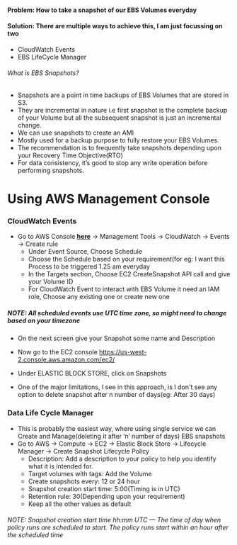 #### Problem: How to take a snapshot of our EBS Volumes everyday

#### Solution: There are multiple ways to achieve this, I am just focussing on two

* CloudWatch Events
* EBS LifeCycle Manager

###### What is EBS Snapshots?

* Snapshots are a point in time backups of EBS Volumes that are stored in S3.
* They are incremental in nature i.e first snapshot is the complete backup of your Volume but all the subsequent snapshot is just an incremental change.
* We can use snapshots to create an AMI
* Mostly used for a backup purpose to fully restore your EBS Volumes.
* The recommendation is to frequently take snapshots depending upon your Recovery Time Objective(RTO)
* For data consistency, it’s good to stop any write operation before performing snapshots.

# Using AWS Management Console

### CloudWatch Events
* Go to AWS Console [**here**](https://us-west-2.console.aws.amazon.com/cloudwatch) → Management Tools → CloudWatch → Events → Create rule
    * Under Event Source, Choose Schedule 
    * Choose the Schedule based on your requirement(for eg: I want this Process to be triggered 1.25 am everyday
    * In the Targets section, Choose EC2 CreateSnapshot API call and give your Volume ID
    * For CloudWatch Event to interact with EBS Volume it need an IAM role, Choose any existing one or create new one

##### NOTE: All scheduled events use UTC time zone, so might need to change based on your timezone

* On the next screen give your Snapshot some name and Description
* Now go to the EC2 console https://us-west-2.console.aws.amazon.com/ec2/
* Under ELASTIC BLOCK STORE, click on Snapshots

* One of the major limitations, I see in this approach, is I don't see any option to delete snapshot after n number of days(eg: After 30 days)

### Data Life Cycle Manager

* This is probably the easiest way, where using single service we can Create and Manage(deleting it after ’n’ number of days) EBS snapshots
* Go to AWS → Compute → EC2 → Elastic Block Store → Lifecycle Manager → Create Snapshot Lifecycle Policy
    * Description: Add a description to your policy to help you identify what it is intended for.
    * Target volumes with tags: Add the Volume 
    * Create snapshots every: 12 or 24 hour
    * Snapshot creation start time: 5:00(Timing is in UTC)
    * Retention rule: 30(Depending upon your requirement)
    * Keep all the other values as default

###### NOTE: Snapshot creation start time hh:mm UTC — The time of day when policy runs are scheduled to start. The policy runs start within an hour after the scheduled time